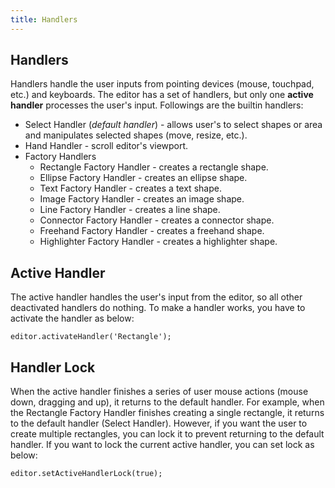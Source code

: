 ```yaml
---
title: Handlers
---
```


## Handlers

Handlers handle the user inputs from pointing devices (mouse, touchpad, etc.) and keyboards. The editor has a set of handlers, but only one __active handler__ processes the user's input. Followings are the builtin handlers:

- Select Handler (_default handler_) - allows user's to select shapes or area and manipulates selected shapes (move, resize, etc.).
- Hand Handler - scroll editor's viewport.
- Factory Handlers
  - Rectangle Factory Handler - creates a rectangle shape.
  - Ellipse Factory Handler - creates an ellipse shape.
  - Text Factory Handler - creates a text shape.
  - Image Factory Handler - creates an image shape.
  - Line Factory Handler - creates a line shape.
  - Connector Factory Handler - creates a connector shape.
  - Freehand Factory Handler - creates a freehand shape.
  - Highlighter Factory Handler - creates a highlighter shape.

## Active Handler

The active handler handles the user's input from the editor, so all other deactivated handlers do nothing. To make a handler works, you have to activate the handler as below:

```tsx
editor.activateHandler('Rectangle');
```

## Handler Lock

When the active handler finishes a series of user mouse actions (mouse down, dragging and up), it returns to the default handler. For example, when the Rectangle Factory Handler finishes creating a single rectangle, it returns to the default handler (Select Handler). However, if you want the user to create multiple rectangles, you can lock it to prevent returning to the default handler. If you want to lock the current active handler, you can set lock as below:

```tsx
editor.setActiveHandlerLock(true);
```
